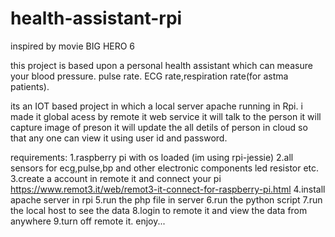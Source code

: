 # health-assistant-rpi
inspired by movie BIG HERO 6

this project is based upon a personal health assistant which can measure your blood pressure.
pulse rate. ECG rate,respiration rate(for astma patients).

its an IOT based project in which a local server apache running in Rpi.
i made it global acess by remote it web service
it will talk to the person 
it will capture image of preson 
it will update the all detils of person in cloud so that any one can view it using user id and password.


requirements:
1.raspberry pi with os loaded (im using rpi-jessie)
2.all sensors for ecg,pulse,bp and other electronic components led resistor etc.
3.create a account in remote it and connect your pi		
https://www.remot3.it/web/remot3-it-connect-for-raspberry-pi.html
4.install apache server in rpi
5.run the php file in server
6.run the python script
7.run the local host to see the data 
8.login to remote it and view the data from anywhere
9.turn off remote it.
enjoy...



